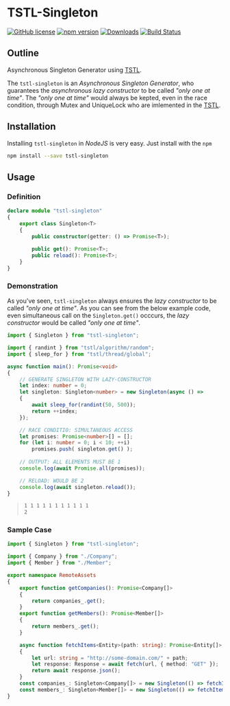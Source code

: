 # TSTL-Singleton
[![GitHub license](https://img.shields.io/badge/license-MIT-blue.svg)](https://github.com/samchon/singleton/blob/master/LICENSE)
[![npm version](https://badge.fury.io/js/tstl-singleton.svg)](https://www.npmjs.com/package/tstl-singleton)
[![Downloads](https://img.shields.io/npm/dm/tstl-singleton.svg)](https://www.npmjs.com/package/tstl-singleton)
[![Build Status](https://github.com/samchon/singleton/workflows/build/badge.svg)](https://github.com/samchon/singleton/actions?query=workflow%3Abuild)

## Outline
Asynchronous Singleton Generator using [TSTL](https://github.com/samchon/tstl).

The `tstl-singleton` is an *Asynchronous Singleton Generator*, who guarantees the *asynchronous lazy constructor* to be called *"only one at time"*. The *"only one at time"* would always be kepted, even in the race condition, through Mutex and UniqueLock who are imlemented in the [TSTL](https://github.com/samchon/tstl).




## Installation
Installing `tstl-singleton` in *NodeJS* is very easy. Just install with the `npm`

```bash
npm install --save tstl-singleton
```



## Usage
### Definition
```typescript
declare module "tstl-singleton"
{
    export class Singleton<T>
    {
        public constructor(getter: () => Promise<T>);
        
        public get(): Promise<T>;
        public reload(): Promise<T>;
    }
}
```

### Demonstration
As you've seen, `tstl-singleton` always ensures the *lazy constructor* to be called *"only one at time"*. As you can see from the below example code, even simultaneous call on the `Singleton.get()` occcurs, the *lazy constructor* would be called *"only one at time"*.

```typescript
import { Singleton } from "tstl-singleton";

import { randint } from "tstl/algorithm/random";
import { sleep_for } from "tstl/thread/global";

async function main(): Promise<void>
{
    // GENERATE SINGLETON WITH LAZY-CONSTRUCTOR 
    let index: number = 0;
    let singleton: Singleton<number> = new Singleton(async () =>
    {
        await sleep_for(randint(50, 500));
        return ++index;
    });

    // RACE CONDITIO: SIMULTANEOUS ACCESS
    let promises: Promise<number>[] = [];
    for (let i: number = 0; i < 10; ++i)
        promises.push( singleton.get() );
    
    // OUTPUT: ALL ELEMENTS MUST BE 1
    console.log(await Promise.all(promises));

    // RELOAD: WOULD BE 2
    console.log(await singleton.reload());
}
```
> ```bash
> 1 1 1 1 1 1 1 1 1 1 1
> 2
> ```

### Sample Case
```typescript
import { Singleton } from "tstl-singleton";

import { Company } from "./Company";
import { Member } from "./Member";

export namespace RemoteAssets
{
    export function getCompanies(): Promise<Company[]> 
    {
        return companies_.get();
    }
    export function getMembers(): Promise<Member[]>
    {
        return members_.get();
    }

    async function fetchItems<Entity>(path: string): Promise<Entity[]>
    {
        let url: string = "http://some-domain.com/" + path;
        let response: Response = await fetch(url, { method: "GET" });
        return await response.json();
    }
    const companies_: Singleton<Company[]> = new Singleton(() => fetchItems("/companies"));
    const members_: Singleton<Member[]> = new Singleton(() => fetchItems("/members"));
}
```


